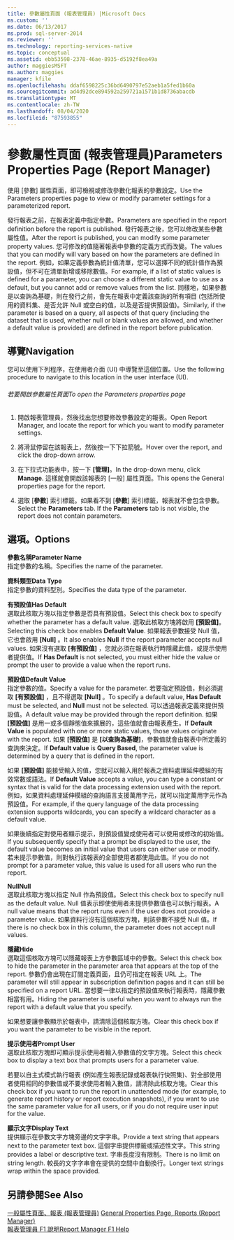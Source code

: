 ```yaml
---
title: 參數屬性頁面 (報表管理員) |Microsoft Docs
ms.custom: ''
ms.date: 06/13/2017
ms.prod: sql-server-2014
ms.reviewer: ''
ms.technology: reporting-services-native
ms.topic: conceptual
ms.assetid: ebb53598-2378-46ae-8935-d5192f8ea49a
author: maggiesMSFT
ms.author: maggies
manager: kfile
ms.openlocfilehash: ddaf6598225c36bd6490797e52aeb1a5fed1b60a
ms.sourcegitcommit: ad4d92dce894592a259721a1571b1d8736abacdb
ms.translationtype: MT
ms.contentlocale: zh-TW
ms.lasthandoff: 08/04/2020
ms.locfileid: "87593855"
---
```

# <a name="parameters-properties-page-report-manager"></a><span data-ttu-id="5c99c-102">參數屬性頁面 (報表管理員)</span><span class="sxs-lookup"><span data-stu-id="5c99c-102">Parameters Properties Page (Report Manager)</span></span>
  <span data-ttu-id="5c99c-103">使用 [參數] 屬性頁面，即可檢視或修改參數化報表的參數設定。</span><span class="sxs-lookup"><span data-stu-id="5c99c-103">Use the Parameters properties page to view or modify parameter settings for a parameterized report.</span></span>  
  
 <span data-ttu-id="5c99c-104">發行報表之前，在報表定義中指定參數。</span><span class="sxs-lookup"><span data-stu-id="5c99c-104">Parameters are specified in the report definition before the report is published.</span></span> <span data-ttu-id="5c99c-105">發行報表之後，您可以修改某些參數屬性值。</span><span class="sxs-lookup"><span data-stu-id="5c99c-105">After the report is published, you can modify some parameter property values.</span></span> <span data-ttu-id="5c99c-106">您可修改的值隨著報表中參數的定義方式而改變。</span><span class="sxs-lookup"><span data-stu-id="5c99c-106">The values that you can modify will vary based on how the parameters are defined in the report.</span></span> <span data-ttu-id="5c99c-107">例如，如果定義參數為統計值清單，您可以選擇不同的統計值作為預設值，但不可在清單新增或移除數值。</span><span class="sxs-lookup"><span data-stu-id="5c99c-107">For example, if a list of static values is defined for a parameter, you can choose a different static value to use as a default, but you cannot add or remove values from the list.</span></span> <span data-ttu-id="5c99c-108">同樣地，如果參數是以查詢為基礎，則在發行之前，會先在報表中定義該查詢的所有項目 (包括所使用的資料集、是否允許 Null 或空白的值，以及是否提供預設值)。</span><span class="sxs-lookup"><span data-stu-id="5c99c-108">Similarly, if the parameter is based on a query, all aspects of that query (including the dataset that is used, whether null or blank values are allowed, and whether a default value is provided) are defined in the report before publication.</span></span>  
  
## <a name="navigation"></a><span data-ttu-id="5c99c-109">導覽</span><span class="sxs-lookup"><span data-stu-id="5c99c-109">Navigation</span></span>  
 <span data-ttu-id="5c99c-110">您可以使用下列程序，在使用者介面 (UI) 中導覽至這個位置。</span><span class="sxs-lookup"><span data-stu-id="5c99c-110">Use the following procedure to navigate to this location in the user interface (UI).</span></span>  
  
###### <a name="to-open-the-parameters-properties-page"></a><span data-ttu-id="5c99c-111">若要開啟參數屬性頁面</span><span class="sxs-lookup"><span data-stu-id="5c99c-111">To open the Parameters properties page</span></span>  
  
1.  <span data-ttu-id="5c99c-112">開啟報表管理員，然後找出您想要修改參數設定的報表。</span><span class="sxs-lookup"><span data-stu-id="5c99c-112">Open Report Manager, and locate the report for which you want to modify parameter settings.</span></span>  
  
2.  <span data-ttu-id="5c99c-113">將滑鼠停留在該報表上，然後按一下下拉箭號。</span><span class="sxs-lookup"><span data-stu-id="5c99c-113">Hover over the report, and click the drop-down arrow.</span></span>  
  
3.  <span data-ttu-id="5c99c-114">在下拉式功能表中，按一下 **[管理]**。</span><span class="sxs-lookup"><span data-stu-id="5c99c-114">In the drop-down menu, click **Manage**.</span></span> <span data-ttu-id="5c99c-115">這樣就會開啟該報表的 [一般] 屬性頁面。</span><span class="sxs-lookup"><span data-stu-id="5c99c-115">This opens the General properties page for the report.</span></span>  
  
4.  <span data-ttu-id="5c99c-116">選取 [**參數**] 索引標籤。如果看不到 [**參數**] 索引標籤，報表就不會包含參數。</span><span class="sxs-lookup"><span data-stu-id="5c99c-116">Select the **Parameters** tab. If the **Parameters** tab is not visible, the report does not contain parameters.</span></span>  
  
## <a name="options"></a><span data-ttu-id="5c99c-117">選項。</span><span class="sxs-lookup"><span data-stu-id="5c99c-117">Options</span></span>  
 <span data-ttu-id="5c99c-118">**參數名稱**</span><span class="sxs-lookup"><span data-stu-id="5c99c-118">**Parameter Name**</span></span>  
 <span data-ttu-id="5c99c-119">指定參數的名稱。</span><span class="sxs-lookup"><span data-stu-id="5c99c-119">Specifies the name of the parameter.</span></span>  
  
 <span data-ttu-id="5c99c-120">**資料類型**</span><span class="sxs-lookup"><span data-stu-id="5c99c-120">**Data Type**</span></span>  
 <span data-ttu-id="5c99c-121">指定參數的資料型別。</span><span class="sxs-lookup"><span data-stu-id="5c99c-121">Specifies the data type of the parameter.</span></span>  
  
 <span data-ttu-id="5c99c-122">**有預設值**</span><span class="sxs-lookup"><span data-stu-id="5c99c-122">**Has Default**</span></span>  
 <span data-ttu-id="5c99c-123">選取此核取方塊以指定參數是否具有預設值。</span><span class="sxs-lookup"><span data-stu-id="5c99c-123">Select this check box to specify whether the parameter has a default value.</span></span> <span data-ttu-id="5c99c-124">選取此核取方塊將啟用 **[預設值]**。</span><span class="sxs-lookup"><span data-stu-id="5c99c-124">Selecting this check box enables **Default Value**.</span></span> <span data-ttu-id="5c99c-125">如果報表參數接受 Null 值，它也會啟用 **[Null]** 。</span><span class="sxs-lookup"><span data-stu-id="5c99c-125">It also enables **Null** if the report parameter accepts null values.</span></span> <span data-ttu-id="5c99c-126">如果沒有選取 **[有預設值]** ，您就必須在報表執行時隱藏此值，或提示使用者提供值。</span><span class="sxs-lookup"><span data-stu-id="5c99c-126">If **Has Default** is not selected, you must either hide the value or prompt the user to provide a value when the report runs.</span></span>  
  
 <span data-ttu-id="5c99c-127">**預設值**</span><span class="sxs-lookup"><span data-stu-id="5c99c-127">**Default Value**</span></span>  
 <span data-ttu-id="5c99c-128">指定參數的值。</span><span class="sxs-lookup"><span data-stu-id="5c99c-128">Specify a value for the parameter.</span></span> <span data-ttu-id="5c99c-129">若要指定預設值，則必須選取 **[有預設值]** ，且不得選取 **[Null]** 。</span><span class="sxs-lookup"><span data-stu-id="5c99c-129">To specify a default value, **Has Default** must be selected, and **Null** must not be selected.</span></span> <span data-ttu-id="5c99c-130">可以透過報表定義來提供預設值。</span><span class="sxs-lookup"><span data-stu-id="5c99c-130">A default value may be provided through the report definition.</span></span> <span data-ttu-id="5c99c-131">如果 **[預設值]** 是用一或多個靜態值來擴展的，這些值就會由報表產生。</span><span class="sxs-lookup"><span data-stu-id="5c99c-131">If **Default Value** is populated with one or more static values, those values originate with the report.</span></span> <span data-ttu-id="5c99c-132">如果 **[預設值]** 是 **[以查詢為基礎]**，參數值就會由報表中所定義的查詢來決定。</span><span class="sxs-lookup"><span data-stu-id="5c99c-132">If **Default value** is **Query Based**, the parameter value is determined by a query that is defined in the report.</span></span>  
  
 <span data-ttu-id="5c99c-133">如果 **[預設值]** 能接受輸入的值，您就可以輸入用於報表之資料處理延伸模組的有效常數或語法。</span><span class="sxs-lookup"><span data-stu-id="5c99c-133">If **Default Value** accepts a value, you can type a constant or syntax that is valid for the data processing extension used with the report.</span></span> <span data-ttu-id="5c99c-134">例如，如果資料處理延伸模組的查詢語言支援萬用字元，就可以指定萬用字元作為預設值。</span><span class="sxs-lookup"><span data-stu-id="5c99c-134">For example, if the query language of the data processing extension supports wildcards, you can specify a wildcard character as a default value.</span></span>  
  
 <span data-ttu-id="5c99c-135">如果後續指定對使用者顯示提示，則預設值變成使用者可以使用或修改的初始值。</span><span class="sxs-lookup"><span data-stu-id="5c99c-135">If you subsequently specify that a prompt be displayed to the user, the default value becomes an initial value that users can either use or modify.</span></span> <span data-ttu-id="5c99c-136">若未提示參數值，則對執行該報表的全部使用者都使用此值。</span><span class="sxs-lookup"><span data-stu-id="5c99c-136">If you do not prompt for a parameter value, this value is used for all users who run the report.</span></span>  
  
 <span data-ttu-id="5c99c-137">**Null**</span><span class="sxs-lookup"><span data-stu-id="5c99c-137">**Null**</span></span>  
 <span data-ttu-id="5c99c-138">選取此核取方塊以指定 Null 作為預設值。</span><span class="sxs-lookup"><span data-stu-id="5c99c-138">Select this check box to specify null as the default value.</span></span> <span data-ttu-id="5c99c-139">Null 值表示即使使用者未提供參數值也可以執行報表。</span><span class="sxs-lookup"><span data-stu-id="5c99c-139">A null value means that the report runs even if the user does not provide a parameter value.</span></span> <span data-ttu-id="5c99c-140">如果資料行沒有這個核取方塊，則該參數不接受 Null 值。</span><span class="sxs-lookup"><span data-stu-id="5c99c-140">If there is no check box in this column, the parameter does not accept null values.</span></span>  
  
 <span data-ttu-id="5c99c-141">**隱藏**</span><span class="sxs-lookup"><span data-stu-id="5c99c-141">**Hide**</span></span>  
 <span data-ttu-id="5c99c-142">選取這個核取方塊可以隱藏報表上方參數區域中的參數。</span><span class="sxs-lookup"><span data-stu-id="5c99c-142">Select this check box to hide the parameter in the parameter area that appears at the top of the report.</span></span> <span data-ttu-id="5c99c-143">參數仍會出現在訂閱定義頁面，且仍可指定在報表 URL 上。</span><span class="sxs-lookup"><span data-stu-id="5c99c-143">The parameter will still appear in subscription definition pages and it can still be specified on a report URL.</span></span> <span data-ttu-id="5c99c-144">當想要一律以指定的預設值來執行報表時，隱藏參數相當有用。</span><span class="sxs-lookup"><span data-stu-id="5c99c-144">Hiding the parameter is useful when you want to always run the report with a default value that you specify.</span></span>  
  
 <span data-ttu-id="5c99c-145">如果想要讓參數顯示於報表中，請清除這個核取方塊。</span><span class="sxs-lookup"><span data-stu-id="5c99c-145">Clear this check box if you want the parameter to be visible in the report.</span></span>  
  
 <span data-ttu-id="5c99c-146">**提示使用者**</span><span class="sxs-lookup"><span data-stu-id="5c99c-146">**Prompt User**</span></span>  
 <span data-ttu-id="5c99c-147">選取此核取方塊即可顯示提示使用者輸入參數值的文字方塊。</span><span class="sxs-lookup"><span data-stu-id="5c99c-147">Select this check box to display a text box that prompts users for a parameter value.</span></span>  
  
 <span data-ttu-id="5c99c-148">若要以自主式模式執行報表 (例如產生報表記錄或報表執行快照集)、對全部使用者使用相同的參數值或不要求使用者輸入數值，請清除此核取方塊。</span><span class="sxs-lookup"><span data-stu-id="5c99c-148">Clear this check box if you want to run the report in unattended mode (for example, to generate report history or report execution snapshots), if you want to use the same parameter value for all users, or if you do not require user input for the value.</span></span>  
  
 <span data-ttu-id="5c99c-149">**顯示文字**</span><span class="sxs-lookup"><span data-stu-id="5c99c-149">**Display Text**</span></span>  
 <span data-ttu-id="5c99c-150">提供顯示在參數文字方塊旁邊的文字字串。</span><span class="sxs-lookup"><span data-stu-id="5c99c-150">Provide a text string that appears next to the parameter text box.</span></span> <span data-ttu-id="5c99c-151">這個字串提供標籤或描述性文字。</span><span class="sxs-lookup"><span data-stu-id="5c99c-151">This string provides a label or descriptive text.</span></span> <span data-ttu-id="5c99c-152">字串長度沒有限制。</span><span class="sxs-lookup"><span data-stu-id="5c99c-152">There is no limit on string length.</span></span> <span data-ttu-id="5c99c-153">較長的文字字串會在提供的空間中自動換行。</span><span class="sxs-lookup"><span data-stu-id="5c99c-153">Longer text strings wrap within the space provided.</span></span>  
  
## <a name="see-also"></a><span data-ttu-id="5c99c-154">另請參閱</span><span class="sxs-lookup"><span data-stu-id="5c99c-154">See Also</span></span>  
 <span data-ttu-id="5c99c-155">[一般屬性頁面、報表 &#40;報表管理員&#41;](../../2014/reporting-services/general-properties-page-reports-report-manager.md) </span><span class="sxs-lookup"><span data-stu-id="5c99c-155">[General Properties Page, Reports &#40;Report Manager&#41;](../../2014/reporting-services/general-properties-page-reports-report-manager.md) </span></span>  
 [<span data-ttu-id="5c99c-156">報表管理員 F1 說明</span><span class="sxs-lookup"><span data-stu-id="5c99c-156">Report Manager F1 Help</span></span>](../../2014/reporting-services/report-manager-f1-help.md)  
  
  

